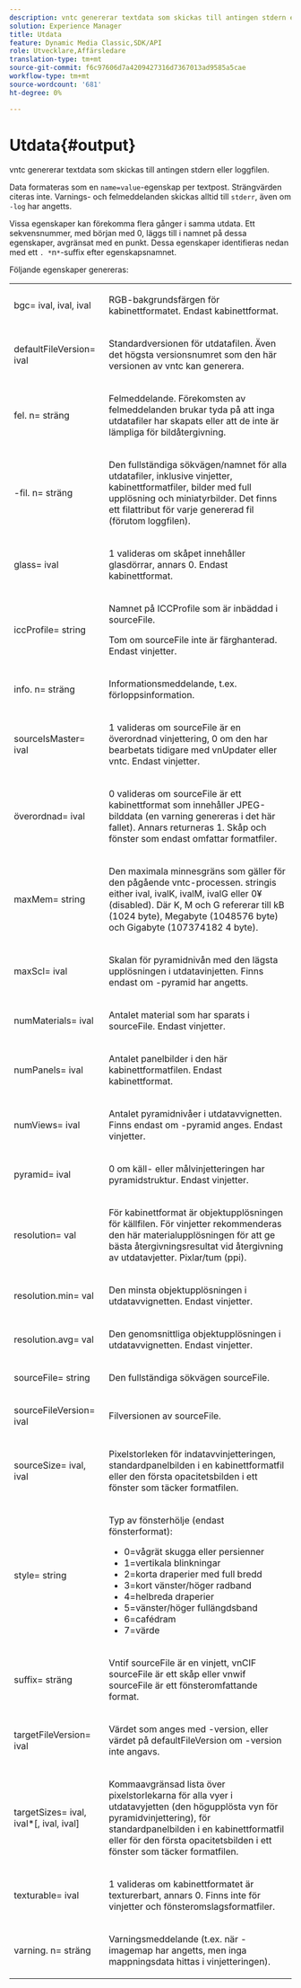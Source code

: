 ```yaml
---
description: vntc genererar textdata som skickas till antingen stdern eller loggfilen.
solution: Experience Manager
title: Utdata
feature: Dynamic Media Classic,SDK/API
role: Utvecklare,Affärsledare
translation-type: tm+mt
source-git-commit: f6c97606d7a4209427316d7367013ad9585a5cae
workflow-type: tm+mt
source-wordcount: '681'
ht-degree: 0%

---
```



# Utdata{#output}

vntc genererar textdata som skickas till antingen stdern eller loggfilen.

Data formateras som en `name=value`-egenskap per textpost. Strängvärden citeras inte. Varnings- och felmeddelanden skickas alltid till `stderr`, även om `-log` har angetts.

Vissa egenskaper kan förekomma flera gånger i samma utdata. Ett sekvensnummer, med början med 0, läggs till i namnet på dessa egenskaper, avgränsat med en punkt. Dessa egenskaper identifieras nedan med ett `. *`n`*`-suffix efter egenskapsnamnet.

Följande egenskaper genereras:

<table id="simpletable_32AAA1A2DDB04BC6B86885E6223BF609"> 
 <tr class="strow"> 
  <td class="stentry"> <p><span class="codeph">bgc=<span class="varname"> ival</span>,<span class="varname"> ival</span>,<span class="varname"> ival</span></span> </p> </td> 
  <td class="stentry"> <p>RGB-bakgrundsfärgen för kabinettformatet. Endast kabinettformat. </p></td> 
 </tr> 
 <tr class="strow"> 
  <td class="stentry"> <p><span class="codeph">defaultFileVersion=<span class="varname"> ival</span></span> </p></td> 
  <td class="stentry"> <p>Standardversionen för utdatafilen. Även det högsta versionsnumret som den här versionen av <span class="filepath"> vntc</span> kan generera. </p></td> 
 </tr> 
 <tr class="strow"> 
  <td class="stentry"> <p><span class="codeph">fel.<span class="varname"> n</span>=<span class="varname"> sträng</span></span> </p></td> 
  <td class="stentry"> <p>Felmeddelande. Förekomsten av felmeddelanden brukar tyda på att inga utdatafiler har skapats eller att de inte är lämpliga för bildåtergivning. </p></td> 
 </tr> 
 <tr class="strow"> 
  <td class="stentry"> <p><span class="codeph">-fil.<span class="varname"> n</span>=<span class="varname"> sträng</span></span> </p></td> 
  <td class="stentry"> <p>Den fullständiga sökvägen/namnet för alla utdatafiler, inklusive vinjetter, kabinettformatfiler, bilder med full upplösning och miniatyrbilder. Det finns ett filattribut för varje genererad fil (förutom loggfilen). </p></td> 
 </tr> 
 <tr class="strow"> 
  <td class="stentry"> <p><span class="codeph">glass=<span class="varname"> ival</span></span> </p></td> 
  <td class="stentry"> <p><span class="varname"> 1 </span> valideras om skåpet innehåller glasdörrar, annars 0. Endast kabinettformat. </p></td> 
 </tr> 
 <tr class="strow"> 
  <td class="stentry"> <p><span class="codeph">iccProfile=<span class="varname"> string</span></span> </p></td> 
  <td class="stentry"> <p>Namnet på ICCProfile som är inbäddad i <span class="varname"> sourceFile</span>. </p> <p>Tom om <span class="varname"> sourceFile</span> inte är färghanterad. Endast vinjetter. </p></td> 
 </tr> 
 <tr class="strow"> 
  <td class="stentry"> <p><span class="codeph">info.<span class="varname"> n</span>=<span class="varname"> sträng</span></span> </p></td> 
  <td class="stentry"> <p>Informationsmeddelande, t.ex. förloppsinformation. </p></td> 
 </tr> 
 <tr class="strow"> 
  <td class="stentry"> <p><span class="codeph">sourceIsMaster=<span class="varname"> ival</span></span> </p></td> 
  <td class="stentry"> <p><span class="varname"> 1 </span> valideras om  <span class="varname"> </span> sourceFile är en överordnad vinjettering, 0 om den har bearbetats tidigare med  <span class="filepath"> </span> vnUpdater eller  <span class="filepath"> vntc</span>. Endast vinjetter. </p></td> 
 </tr> 
 <tr class="strow"> 
  <td class="stentry"> <p><span class="codeph">överordnad=<span class="varname"> ival</span></span> </p></td> 
  <td class="stentry"> <p><span class="varname"> 0 </span> valideras om  <span class="varname"> </span> sourceFile är ett kabinettformat som innehåller JPEG-bilddata (en varning genereras i det här fallet). Annars returneras 1. Skåp och fönster som endast omfattar formatfiler. </p></td> 
 </tr> 
 <tr class="strow"> 
  <td class="stentry"> <p><span class="codeph">maxMem=<span class="varname"> string</span></span> </p></td> 
  <td class="stentry"> <p>Den maximala minnesgräns som gäller för den pågående <span class="filepath"> vntc</span>-processen. <span class="varname"> </span> stringis either  <span class="varname"> ival</span>,  <span class="varname"> ivalK</span>,  <span class="varname"> ivalM</span>,  <span class="varname"> ivalG</span> eller  <span class="codeph">  </span> 0¥(disabled). Där <span class="varname"> K</span>, <span class="varname"> M</span> och <span class="varname"> G</span> refererar till kB (1024 byte), Megabyte (1048576 byte) och Gigabyte (107374182 4 byte). </p></td> 
 </tr> 
 <tr class="strow"> 
  <td class="stentry"> <p><span class="codeph">maxScl=<span class="varname"> ival</span></span> </p></td> 
  <td class="stentry"> <p>Skalan för pyramidnivån med den lägsta upplösningen i utdatavinjetten. Finns endast om <span class="codeph"> -pyramid</span> har angetts. </p></td> 
 </tr> 
 <tr class="strow"> 
  <td class="stentry"> <p><span class="codeph">numMaterials=<span class="varname"> ival</span></span> </p></td> 
  <td class="stentry"> <p>Antalet material som har sparats i <span class="varname"> sourceFile</span>. Endast vinjetter. </p></td> 
 </tr> 
 <tr class="strow"> 
  <td class="stentry"> <p><span class="codeph">numPanels=<span class="codeph"> ival</span></span> </p></td> 
  <td class="stentry"> <p>Antalet panelbilder i den här kabinettformatfilen. Endast kabinettformat. </p></td> 
 </tr> 
 <tr class="strow"> 
  <td class="stentry"> <p><span class="codeph">numViews=<span class="codeph"> ival</span></span> </p></td> 
  <td class="stentry"> <p>Antalet pyramidnivåer i utdatavvignetten. Finns endast om -pyramid anges. Endast vinjetter. </p></td> 
 </tr> 
 <tr class="strow"> 
  <td class="stentry"> <p><span class="codeph">pyramid=<span class="varname"> ival</span></span> </p></td> 
  <td class="stentry"> <p>0 om käll- eller målvinjetteringen har pyramidstruktur. Endast vinjetter. </p></td> 
 </tr> 
 <tr class="strow"> 
  <td class="stentry"> <p><span class="codeph">resolution=<span class="varname"> val</span></span> </p></td> 
  <td class="stentry"> <p>För kabinettformat är objektupplösningen för källfilen<span class="varname"></span>. För vinjetter rekommenderas den här materialupplösningen för att ge bästa återgivningsresultat vid återgivning av utdatavjetter. Pixlar/tum (ppi). </p></td> 
 </tr> 
 <tr class="strow"> 
  <td class="stentry"> <p><span class="codeph">resolution.min=<span class="varname"> val</span></span> </p></td> 
  <td class="stentry"> <p>Den minsta objektupplösningen i utdatavvignetten. Endast vinjetter. </p></td> 
 </tr> 
 <tr class="strow"> 
  <td class="stentry"> <p><span class="codeph">resolution.avg=<span class="varname"> val</span></span> </p></td> 
  <td class="stentry"> <p>Den genomsnittliga objektupplösningen i utdatavvignetten. Endast vinjetter. </p></td> 
 </tr> 
 <tr class="strow"> 
  <td class="stentry"> <p><span class="codeph">sourceFile=<span class="varname"> string</span></span> </p></td> 
  <td class="stentry"> <p>Den fullständiga sökvägen <span class="varname"> sourceFile</span>. </p></td> 
 </tr> 
 <tr class="strow"> 
  <td class="stentry"> <p><span class="codeph">sourceFileVersion=<span class="varname"> ival</span></span> </p></td> 
  <td class="stentry"> <p>Filversionen av <span class="varname"> sourceFile</span>. </p></td> 
 </tr> 
 <tr class="strow"> 
  <td class="stentry"> <p><span class="codeph">sourceSize=<span class="varname"> ival</span>,<span class="varname"> ival</span></span> </p></td> 
  <td class="stentry"> <p>Pixelstorleken för indatavvinjetteringen, standardpanelbilden i en kabinettformatfil eller den första opacitetsbilden i ett fönster som täcker formatfilen. </p></td> 
 </tr> 
 <tr class="strow"> 
  <td class="stentry"> <p><span class="codeph">style=<span class="varname"> string</span></span> </p></td> 
  <td class="stentry"> <p>Typ av fönsterhölje (endast fönsterformat): </p> <p> 
    <ul id="ul_51AECE556B8B40109FFAD2B315D0695C"> 
     <li id="li_3D3B9211C7AF4810883AE815BEBD4228">0=vågrät skugga eller persienner </li> 
     <li id="li_DE88052467D64ECDAEB29264FC3904E4">1=vertikala blinkningar </li> 
     <li id="li_6F976CABF7244B20A471391A685ED05F"> 2=korta draperier med full bredd </li> 
     <li id="li_E8D2B0B9189F4BDBB70E145E9196C1CD">3=kort vänster/höger radband </li> 
     <li id="li_026F043A50D34C8AB850D9832F375DB7"> 4=helbreda draperier </li> 
     <li id="li_283A2E5BFF75461B8F697FFF0796361F"> 5=vänster/höger fullängdsband </li> 
     <li id="li_E175BA9EAE1F46B89109F4892FF54656"> 6=cafédram </li> 
     <li id="li_79D2F7F68C4746F3B6742EFECD01BDD9"> 7=värde </li> 
    </ul> </p> </td> 
 </tr> 
 <tr class="strow"> 
  <td class="stentry"> <p><span class="codeph">suffix=<span class="varname"> sträng</span></span> </p></td> 
  <td class="stentry"> <p><span class="codeph"> Vntif </span> sourceFile är en  <span class="varname"> </span> vinjett,  <span class="codeph"> </span> vnCIF  <span class="varname"> </span> sourceFile är ett skåp eller  <span class="codeph"> </span> vnwif  <span class="varname"> </span> sourceFile är ett fönsteromfattande format. </p></td> 
 </tr> 
 <tr class="strow"> 
  <td class="stentry"> <p><span class="codeph">targetFileVersion=<span class="varname"> ival</span></span> </p></td> 
  <td class="stentry"> <p>Värdet som anges med <span class="codeph"> -version</span>, eller värdet på<span class="codeph"> defaultFileVersion</span> om<span class="codeph"> -version</span> inte angavs. </p></td> 
 </tr> 
 <tr class="strow"> 
  <td class="stentry"> <p><span class="codeph">targetSizes=<span class="varname"> ival</span>,<span class="varname"> ival</span>*[,<span class="varname"> ival</span>,<span class="varname"> ival</span>]</span> </p></td> 
  <td class="stentry"> <p>Kommaavgränsad lista över pixelstorlekarna för alla vyer i utdatavyjetten (den högupplösta vyn för pyramidvinjettering), för standardpanelbilden i en kabinettformatfil eller för den första opacitetsbilden i ett fönster som täcker formatfilen. </p> </td> 
 </tr> 
 <tr class="strow"> 
  <td class="stentry"> <p><span class="codeph">texturable=<span class="varname"> ival</span></span> </p></td> 
  <td class="stentry"> <p><span class="varname"> 1 </span> valideras om kabinettformatet är texturerbart, annars 0. Finns inte för vinjetter och fönsteromslagsformatfiler. </p></td> 
 </tr> 
 <tr class="strow"> 
  <td class="stentry"> <p><span class="codeph">varning.<span class="varname"> n</span>=<span class="varname"> sträng</span></span> </p></td> 
  <td class="stentry"> <p>Varningsmeddelande (t.ex. när <span class="codeph"> -imagemap</span> har angetts, men inga mappningsdata hittas i vinjetteringen). </p></td> 
 </tr> 
</table>

